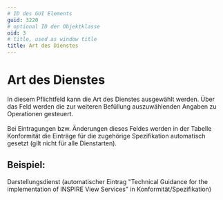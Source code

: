 ```yaml
---
# ID des GUI Elements
guid: 3220
# optional ID der Objektklasse
oid: 3
# title, used as window title
title: Art des Dienstes
---
```


# Art des Dienstes

In diesem Pflichtfeld kann die Art des Dienstes ausgewählt werden. Über das Feld werden die zur weiteren Befüllung auszuwählenden Angaben zu Operationen gesteuert.<br/><br/>Bei Eintragungen bzw. Änderungen dieses Feldes werden in der Tabelle Konformität die Einträge für die zugehörige Spezifikation automatisch gesetzt (gilt nicht für alle Dienstarten).

## Beispiel:

Darstellungsdienst (automatischer Eintrag "Technical Guidance for the implementation of INSPIRE View Services" in Konformität/Spezifikation)
